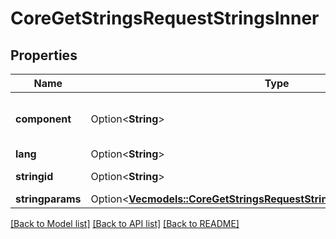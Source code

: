 # CoreGetStringsRequestStringsInner

## Properties

Name | Type | Description | Notes
------------ | ------------- | ------------- | -------------
**component** | Option<**String**> | component | [optional][default to moodle]
**lang** | Option<**String**> | lang | [optional]
**stringid** | Option<**String**> | string identifier | [optional]
**stringparams** | Option<[**Vec<models::CoreGetStringsRequestStringsInnerStringparamsInner>**](core_get_strings_request_strings_inner_stringparams_inner.md)> |  | [optional]

[[Back to Model list]](../README.md#documentation-for-models) [[Back to API list]](../README.md#documentation-for-api-endpoints) [[Back to README]](../README.md)


